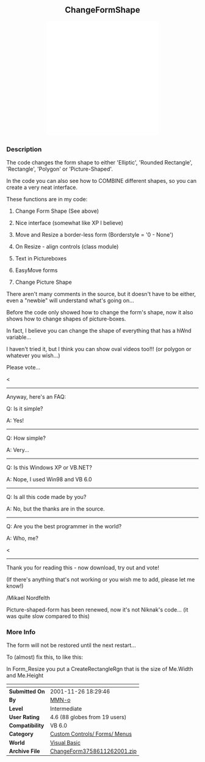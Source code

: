 ﻿<div align="center">

## ChangeFormShape

<img src="PIC200111261418416243.gif">
</div>

### Description

The code changes the form shape to either 'Elliptic', 'Rounded Rectangle', 'Rectangle', 'Polygon' or 'Picture-Shaped'.

In the code you can also see how to COMBINE different shapes, so you can create a very neat interface.

These functions are in my code:

1. Change Form Shape (See above)

2. Nice interface (somewhat like XP I believe)

3. Move and Resize a border-less form (Borderstyle = '0 - None')

4. On Resize - align controls (class module)

5. Text in Pictureboxes

6. EasyMove forms

7. Change Picture Shape

There aren't many comments in the source, but it doesn't have to be either, even a "newbie" will understand what's going on...

Before the code only showed how to change the form's shape, now it also shows how to change shapes of picture-boxes.

In fact, I believe you can change the shape of everything that has a hWnd variable...

I haven't tried it, but I think you can show oval videos too!!! (or polygon or whatever you wish...)

Please vote...

<

----

>

Anyway, here's an FAQ:

Q: Is it simple?

A: Yes!

----

Q: How simple?

A: Very...

----

Q: Is this Windows XP or VB.NET?

A: Nope, I used Win98 and VB 6.0

----

Q: Is all this code made by you?

A: No, but the thanks are in the source.

----

Q: Are you the best programmer in the world?

A: Who, me?

<

----

>

Thank you for reading this - now download, try out and vote!

(If there's anything that's not working or you wish me to add, please let me know!)

/Mikael Nordfelth

Picture-shaped-form has been renewed, now it's not Niknak's code... (it was quite slow compared to this)
 
### More Info
 
The form will not be restored until the next restart...

To (almost) fix this, to like this:

In Form_Resize you put a CreateRectangleRgn that is the size of Me.Width and Me.Height


<span>             |<span>
---                |---
**Submitted On**   |2001-11-26 18:29:46
**By**             |[MMN\-o](https://github.com/Planet-Source-Code/PSCIndex/blob/master/ByAuthor/mmn-o.md)
**Level**          |Intermediate
**User Rating**    |4.6 (88 globes from 19 users)
**Compatibility**  |VB 6\.0
**Category**       |[Custom Controls/ Forms/  Menus](https://github.com/Planet-Source-Code/PSCIndex/blob/master/ByCategory/custom-controls-forms-menus__1-4.md)
**World**          |[Visual Basic](https://github.com/Planet-Source-Code/PSCIndex/blob/master/ByWorld/visual-basic.md)
**Archive File**   |[ChangeForm3758611262001\.zip](https://github.com/Planet-Source-Code/mmn-o-changeformshape__1-28986/archive/master.zip)









